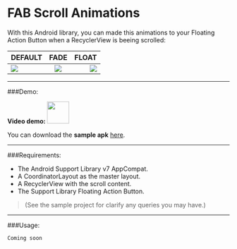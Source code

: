 # FAB Scroll Animations

With this Android library, you can made this animations to your Floating Action Button when a RecyclerView is beeing scrolled:

| DEFAULT | FADE | FLOAT |
|----------|:-------------:|------:|
| ![](http://i.imgur.com/qps7rJU.gif) | ![](http://i.imgur.com/eBi91N9.gif) | ![](http://i.imgur.com/jyKygPS.gif) |

---

###Demo:

**Video demo:** <a href=#><img src=http://www.marketingtango.com/wp-content/uploads/2014/02/YouTube-icon-full_color.png width=50 /></a>

You can download the **sample apk** [here](https://github.com/marcoscgdev/fabscrollanimations/blob/master/sample/sample.apk?raw=true).

---

###Requirements:

* The Android Support Library v7 AppCompat.
* A CoordinatorLayout as the master layout.
* A RecyclerView with the scroll content.
* The Support Library Floating Action Button.

>(See the sample project for clarify any queries you may have.)
 
---

###Usage:

```xml
Coming soon
```
